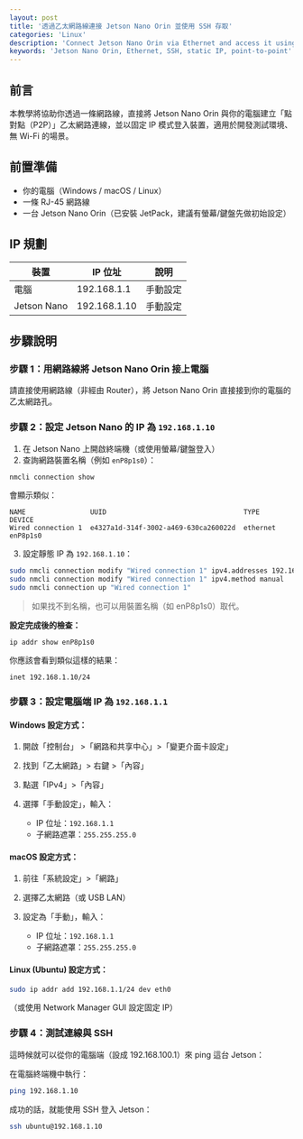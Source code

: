 ```yaml
---
layout: post
title: '透過乙太網路線連接 Jetson Nano Orin 並使用 SSH 存取'
categories: 'Linux'
description: 'Connect Jetson Nano Orin via Ethernet and access it using SSH with a static IP.'
keywords: 'Jetson Nano Orin, Ethernet, SSH, static IP, point-to-point'
---
```


## 前言
本教學將協助你透過一條網路線，直接將 Jetson Nano Orin 與你的電腦建立「點對點（P2P）」乙太網路連線，並以固定 IP 模式登入裝置，適用於開發測試環境、無 Wi-Fi 的場景。

## 前置準備

- 你的電腦（Windows / macOS / Linux）
- 一條 RJ-45 網路線
- 一台 Jetson Nano Orin（已安裝 JetPack，建議有螢幕/鍵盤先做初始設定）



## IP 規劃

| 裝置        | IP 位址         | 說明             |
|-------------|------------------|------------------|
| 電腦         | 192.168.1.1       | 手動設定          |
| Jetson Nano | 192.168.1.10      | 手動設定          |



## 步驟說明

### 步驟 1：用網路線將 Jetson Nano Orin 接上電腦

請直接使用網路線（非經由 Router），將 Jetson Nano Orin 直接接到你的電腦的乙太網路孔。



### 步驟 2：設定 Jetson Nano 的 IP 為 `192.168.1.10`

1. 在 Jetson Nano 上開啟終端機（或使用螢幕/鍵盤登入）
2. 查詢網路裝置名稱（例如 `enP8p1s0`）：

```bash
nmcli connection show
```

會顯示類似：

```
NAME                UUID                                  TYPE      DEVICE
Wired connection 1  e4327a1d-314f-3002-a469-630ca260022d  ethernet  enP8p1s0
```

3. 設定靜態 IP 為 `192.168.1.10`：

```bash
sudo nmcli connection modify "Wired connection 1" ipv4.addresses 192.168.1.10/24
sudo nmcli connection modify "Wired connection 1" ipv4.method manual
sudo nmcli connection up "Wired connection 1"
```

> 如果找不到名稱，也可以用裝置名稱（如 enP8p1s0）取代。

**設定完成後的檢查：**

```
ip addr show enP8p1s0
```

你應該會看到類似這樣的結果：

```
inet 192.168.1.10/24
```


### 步驟 3：設定電腦端 IP 為 `192.168.1.1`

#### Windows 設定方式：

1. 開啟「控制台」 >「網路和共享中心」>「變更介面卡設定」
2. 找到「乙太網路」> 右鍵 >「內容」
3. 點選「IPv4」>「內容」
4. 選擇「手動設定」，輸入：

   - IP 位址：`192.168.1.1`
   - 子網路遮罩：`255.255.255.0`

#### macOS 設定方式：

1. 前往「系統設定」>「網路」
2. 選擇乙太網路（或 USB LAN）
3. 設定為「手動」，輸入：

   - IP 位址：`192.168.1.1`
   - 子網路遮罩：`255.255.255.0`

#### Linux (Ubuntu) 設定方式：

```bash
sudo ip addr add 192.168.1.1/24 dev eth0
```

（或使用 Network Manager GUI 設定固定 IP）


### 步驟 4：測試連線與 SSH
這時候就可以從你的電腦端（設成 192.168.100.1）來 ping 這台 Jetson：

在電腦終端機中執行：

```bash
ping 192.168.1.10
```

成功的話，就能使用 SSH 登入 Jetson：

```bash
ssh ubuntu@192.168.1.10
```